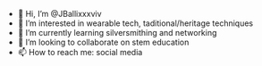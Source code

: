 - 👋 Hi, I’m @JBallixxxviv
- 👀 I’m interested in wearable tech, taditional/heritage techniques
- 🌱 I’m currently learning silversmithing and networking
- 💞️ I’m looking to collaborate on stem education
- 📫 How to reach me: social media

<!---
JBallixxxviv/JBallixxxviv is a ✨ special ✨ repository because its `README.md` (this file) appears on your GitHub profile.
You can click the Preview link to take a look at your changes.
--->
